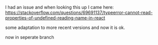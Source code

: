 I had an issue and when looking this up I came here:
https://stackoverflow.com/questions/69691137/typeerror-cannot-read-properties-of-undefined-reading-name-in-react

some adaptation to more recent versions and now it is ok.

now in seperate branch
